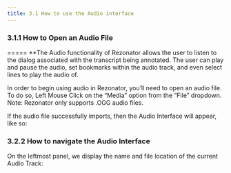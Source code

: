 ```yaml
---
title: 3.1 How to use the Audio interface
---
```

### 3.1.1	How to Open an Audio File
=====
**The Audio functionality of Rezonator allows the user to listen to the dialog associated with the transcript being annotated. The user can play and pause the audio, set bookmarks within the audio track, and even select lines to play the audio of.

In order to begin using audio in Rezonator, you’ll need to open an audio file. To do so, Left Mouse Click on the “Media” option from the “File” dropdown. Note: Rezonator only supports .OGG audio files.

If the audio file successfully imports, then the Audio Interface will appear, like so:


### 3.2.2	How to navigate the Audio Interface

On the leftmost panel, we display the name and file location of the current Audio Track:



